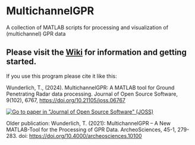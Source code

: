 # MultichannelGPR
A collection of MATLAB scripts for processing and visualization of (multichannel) GPR data

## Please visit the [Wiki](https://github.com/tinawunderlich/MultichannelGPR/wiki) for information and getting started.



If you use this program please cite it like this:

Wunderlich, T., (2024). MultichannelGPR: A MATLAB tool for Ground Penetrating Radar data processing. Journal of Open Source Software, 9(102), 6767, https://doi.org/10.21105/joss.06767

[![Go to paper in "Journal of Open Source Software" (JOSS)](https://joss.theoj.org/papers/10.21105/joss.06767/status.svg)](https://doi.org/10.21105/joss.06767)

Older publication: 
Wunderlich, T. (2021): MultichannelGPR – A New MATLAB-Tool for the Processing of GPR Data. ArcheoSciences, 45-1, 279-283. doi: https://doi.org/10.4000/archeosciences.10100
